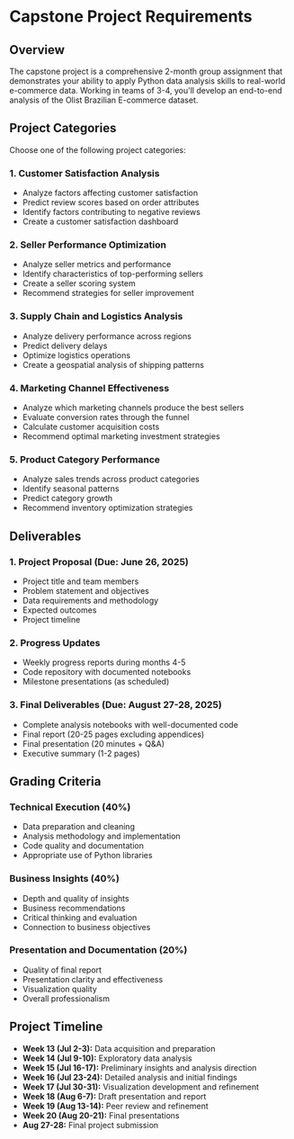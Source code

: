 # Capstone Project Requirements

## Overview
The capstone project is a comprehensive 2-month group assignment that demonstrates your ability to apply Python data analysis skills to real-world e-commerce data. Working in teams of 3-4, you'll develop an end-to-end analysis of the Olist Brazilian E-commerce dataset.

## Project Categories
Choose one of the following project categories:

### 1. Customer Satisfaction Analysis
- Analyze factors affecting customer satisfaction
- Predict review scores based on order attributes
- Identify factors contributing to negative reviews
- Create a customer satisfaction dashboard

### 2. Seller Performance Optimization
- Analyze seller metrics and performance
- Identify characteristics of top-performing sellers
- Create a seller scoring system
- Recommend strategies for seller improvement

### 3. Supply Chain and Logistics Analysis
- Analyze delivery performance across regions
- Predict delivery delays
- Optimize logistics operations
- Create a geospatial analysis of shipping patterns

### 4. Marketing Channel Effectiveness
- Analyze which marketing channels produce the best sellers
- Evaluate conversion rates through the funnel
- Calculate customer acquisition costs
- Recommend optimal marketing investment strategies

### 5. Product Category Performance
- Analyze sales trends across product categories
- Identify seasonal patterns
- Predict category growth
- Recommend inventory optimization strategies

## Deliverables

### 1. Project Proposal (Due: June 26, 2025)
- Project title and team members
- Problem statement and objectives
- Data requirements and methodology
- Expected outcomes
- Project timeline

### 2. Progress Updates
- Weekly progress reports during months 4-5
- Code repository with documented notebooks
- Milestone presentations (as scheduled)

### 3. Final Deliverables (Due: August 27-28, 2025)
- Complete analysis notebooks with well-documented code
- Final report (20-25 pages excluding appendices)
- Final presentation (20 minutes + Q&A)
- Executive summary (1-2 pages)

## Grading Criteria

### Technical Execution (40%)
- Data preparation and cleaning
- Analysis methodology and implementation
- Code quality and documentation
- Appropriate use of Python libraries

### Business Insights (40%)
- Depth and quality of insights
- Business recommendations
- Critical thinking and evaluation
- Connection to business objectives

### Presentation and Documentation (20%)
- Quality of final report
- Presentation clarity and effectiveness
- Visualization quality
- Overall professionalism

## Project Timeline
- **Week 13 (Jul 2-3):** Data acquisition and preparation
- **Week 14 (Jul 9-10):** Exploratory data analysis
- **Week 15 (Jul 16-17):** Preliminary insights and analysis direction
- **Week 16 (Jul 23-24):** Detailed analysis and initial findings
- **Week 17 (Jul 30-31):** Visualization development and refinement
- **Week 18 (Aug 6-7):** Draft presentation and report
- **Week 19 (Aug 13-14):** Peer review and refinement
- **Week 20 (Aug 20-21):** Final presentations
- **Aug 27-28:** Final project submission